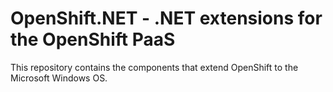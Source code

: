 OpenShift.NET - .NET extensions for the OpenShift PaaS
======================================================

This repository contains the components that extend OpenShift
to the Microsoft Windows OS.
